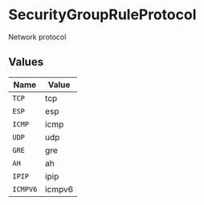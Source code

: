# SecurityGroupRuleProtocol

Network protocol


## Values

| Name     | Value    |
| -------- | -------- |
| `TCP`    | tcp      |
| `ESP`    | esp      |
| `ICMP`   | icmp     |
| `UDP`    | udp      |
| `GRE`    | gre      |
| `AH`     | ah       |
| `IPIP`   | ipip     |
| `ICMPV6` | icmpv6   |